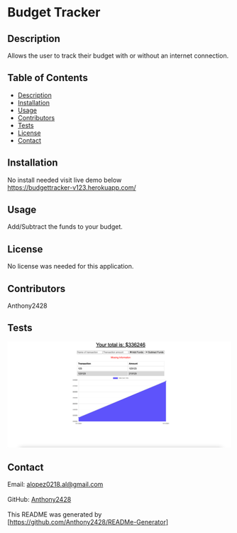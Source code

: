 # Budget Tracker
## Description
Allows the user to track their budget with or without an internet connection. <br />
## Table of Contents
- [Description](#description)
- [Installation](#installation)
- [Usage](#usage)
- [Contributors](#contributors)
- [Tests](#tests)
- [License](#license)
- [Contact](#contact) <br />
## Installation
No install needed visit live demo below <br />
https://budgettracker-v123.herokuapp.com/ <br />
## Usage
Add/Subtract the funds to your budget. <br />
## License
No license was needed for this application. <br /> 
## Contributors
Anthony2428 <br />
## Tests
![Screenshot of Web App:](./Budget-Tracker-Screenshot.png)
## Contact 
Email: alopez0218.al@gmail.com<br /><br />
GitHub: [Anthony2428](https://github.com/Anthony2428)<br />
<br />
This README was generated by [https://github.com/Anthony2428/READMe-Generator]